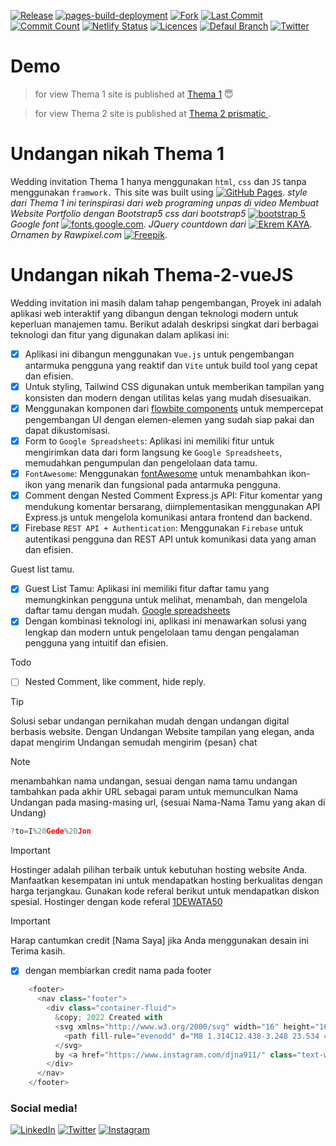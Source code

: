 [![Release ](https://flat.badgen.net/github/release/parta99/parta99.github.io/releases)](https://github.com/parta99/parta99.github.io/releases)
[![pages-build-deployment](https://github.com/parta99/pawiwahan/actions/workflows/pages/pages-build-deployment/badge.svg?branch=main)](https://github.com/parta99/pawiwahan/actions/workflows/pages/pages-build-deployment)
[![Fork](https://flat.badgen.net/github/forks/parta99/pawiwahan/)](https://github.com/parta99/pawiwahan/forks?include=active%2Cinactive&page=1&period=&sort_by=stargazer_counts)
[![Last Commit](https://flat.badgen.net/github/last-commit/parta99/pawiwahan/main)](https://github.com/parta99/pawiwahan/commits/main)
[![Commit Count](https://flat.badgen.net/github/commits/parta99/pawiwahan/main)](https://github.com/parta99/pawiwahan)
[![Netlify Status](https://api.netlify.com/api/v1/badges/6324e7f5-1c96-4b61-9e09-95aaf3e3db9d/deploy-status)](https://pawiwahan-dejon-eka.netlify.app/)
[![Licences ](https://badgen.net/badge/license/MIT/purple)](https://github.com/parta99/pawiwahan/blob/main/thema-1/LICENSE)
[![Defaul Branch ](https://badgen.net/github/checks/node-formidable/node-formidable)](https://github.com/parta99/parta99.github.io)
[![Twitter ](https://badgen.net/badge/icon/twitter?icon=twitter&label)](https://twitter.com/@djna911)


# Demo 
 > for view
Thema 1 site is published at [Thema 1](https://pawiwahan-dejon-eka.netlify.app/) :innocent:

 > for view
Thema 2 site is published at [Thema 2 prismatic ](https://pawiwahan-prismatic-taupe.vercel.app/).


# Undangan nikah Thema 1
Wedding invitation Thema 1 hanya menggunakan `html`, `css` dan `JS` tanpa menggunakan `framwork.`
 This site was built using [![GitHub Pages](https://flat.badgen.net/badge/icon/github?icon=github&label)](https://pages.github.com/). 
 *style dari Thema 1 ini  terinspirasi dari web programing unpas di video Membuat Website Portfolio dengan Bootstrap5* 
 *css dari bootstrap5* [![bootstrap 5](https://flat.badgen.net/badge/bootstrap/5/purple)](https://getbootstrap.com/docs/5.0/getting-started/introduction/) 
 *Google font* [![fonts.google.com](https://flat.badgen.net/badge/icon/google?icon=chrome&label)](https://fonts.google.com/?icon.platform=web&preview.text=Yth.%20Bapak%2FIbu%2FSaudra%2Fi%20Buka%20Undangan&preview.text_type=custom).
 *JQuery countdown dari* [![Ekrem KAYA](https://flat.badgen.net/badge/icon/github?icon=github&label)](https://github.com/epiksel/countdown). 
 *Ornamen by Rawpixel.com* [![Freepik ](https://flat.badgen.net/badge/freepik/freepik/cyan)](http://www.freepik.com). 


# Undangan nikah Thema-2-vueJS
Wedding invitation ini masih dalam tahap pengembangan,
Proyek ini adalah aplikasi web interaktif yang dibangun dengan teknologi modern untuk keperluan manajemen tamu. Berikut adalah deskripsi singkat dari berbagai teknologi dan fitur yang digunakan dalam aplikasi ini:
- [x] Aplikasi ini dibangun menggunakan `Vue.js` untuk pengembangan antarmuka pengguna yang reaktif dan `Vite` untuk build tool yang cepat dan efisien.
- [x] Untuk styling, Tailwind CSS digunakan untuk memberikan tampilan yang konsisten dan modern dengan utilitas kelas yang mudah disesuaikan.
- [x] Menggunakan komponen dari [flowbite components](https://flowbite.com/docs/components/carousel/) untuk mempercepat pengembangan UI dengan elemen-elemen yang sudah siap pakai dan dapat dikustomisasi.
- [x] Form to `Google Spreadsheets`: Aplikasi ini memiliki fitur untuk mengirimkan data dari form langsung ke `Google Spreadsheets`, memudahkan pengumpulan dan pengelolaan data tamu.
- [x] `FontAwesome`: Menggunakan [fontAwesome](https://fontawesome.com/icons) untuk menambahkan ikon-ikon yang menarik dan fungsional pada antarmuka pengguna.
- [x] Comment dengan Nested Comment Express.js API: Fitur komentar yang mendukung komentar bersarang, diimplementasikan menggunakan API Express.js untuk mengelola komunikasi antara frontend dan backend.
- [x] Firebase `REST API + Authentication`: Menggunakan `Firebase` untuk autentikasi pengguna dan REST API untuk komunikasi data yang aman dan efisien.

Guest list tamu.
  - [x] Guest List Tamu: Aplikasi ini memiliki fitur daftar tamu yang memungkinkan pengguna untuk melihat, menambah, dan mengelola daftar tamu dengan mudah. [Google spreadsheets](https://docs.google.com/spreadsheets/d/1_egTjhlK1-fxVXthU3ER1wFn95pHG-vffIlyEQ2N3gw/edit?usp=sharing)
  - [x] Dengan kombinasi teknologi ini, aplikasi ini menawarkan solusi yang lengkap dan modern untuk pengelolaan tamu dengan pengalaman pengguna yang intuitif dan efisien.
  
Todo
  - [ ] Nested Comment, like comment, hide reply.

> [!TIP]
> Solusi sebar undangan pernikahan mudah dengan undangan digital berbasis website.
> Dengan Undangan Website tampilan yang elegan,
> anda dapat mengirim Undangan semudah mengirim {pesan} chat

> [!NOTE]
> menambahkan nama undangan, sesuai dengan nama tamu undangan
> tambahkan pada akhir URL sebagai param 
> untuk memunculkan Nama Undangan pada masing-masing url, 
> (sesuai Nama-Nama Tamu yang akan di Undang)
```js
?to=I%20Gede%20Jon
```
> [!IMPORTANT]
> Hostinger adalah pilihan terbaik untuk kebutuhan hosting website Anda.
> Manfaatkan kesempatan ini untuk mendapatkan hosting berkualitas dengan harga terjangkau.
> Gunakan kode referal berikut untuk mendapatkan diskon spesial.
> Hostinger dengan kode referal [1DEWATA50](https://hostinger.co.id?REFERRALCODE=1DEWATA50)

> [!IMPORTANT]
> Harap cantumkan credit [Nama Saya] jika Anda menggunakan desain ini Terima kasih.
- [x] dengan membiarkan credit nama pada footer
```js
    <footer>
      <nav class="footer">
        <div class="container-fluid">       
          &copy; 2022 Created with
          <svg xmlns="http://www.w3.org/2000/svg" width="16" height="16" fill="currentColor" class="bi bi-heart-fill text-danger" viewBox="0 0 16 16">
            <path fill-rule="evenodd" d="M8 1.314C12.438-3.248 23.534 4.735 8 15-7.534 4.736 3.562-3.248 8 1.314z" />
          </svg>
          by <a href="https://www.instagram.com/djna911/" class="text-white fw-bold" style="text-decoration: none"> DE Juna</a>
        </div>
      </nav>
    </footer>
```

### Social media!
[![LinkedIn](https://flat.badgen.net/badge/linkedin/gede-juniada/cyan)](https://www.linkedin.com/in/gede-juniada/)
[![Twitter](https://flat.badgen.net/badge/icon/twitter?icon=twitter&label)](https://x.com/@djna911)
[![Instagram](https://flat.badgen.net/badge/instagram/@djna911/pink)](https://www.instagram.com/djna911/)

